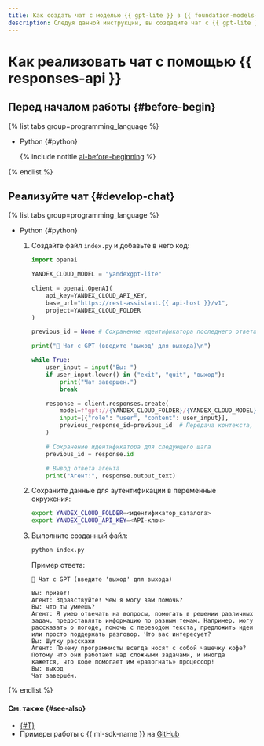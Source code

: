 ```yaml
---
title: Как создать чат с моделью {{ gpt-lite }} в {{ foundation-models-full-name }}
description: Следуя данной инструкции, вы создадите чат с {{ gpt-lite }} с помощью {{ responses-api }}.
---
```


# Как реализовать чат с помощью {{ responses-api }}

## Перед началом работы {#before-begin}

{% list tabs group=programming_language %}

- Python {#python}

  {% include notitle [ai-before-beginning](../../../_includes/ai-studio/yandexgpt/ai-before-beginning.md) %}

{% endlist %}

## Реализуйте чат {#develop-chat}

{% list tabs group=programming_language %}

- Python {#python}

  1. Создайте файл `index.py` и добавьте в него код:

      ```python
      import openai

      YANDEX_CLOUD_MODEL = "yandexgpt-lite"

      client = openai.OpenAI(
          api_key=YANDEX_CLOUD_API_KEY,
          base_url="https://rest-assistant.{{ api-host }}/v1",
          project=YANDEX_CLOUD_FOLDER
      )

      previous_id = None # Сохранение идентификатора последнего ответа

      print("💬 Чат с GPT (введите 'выход' для выхода)\n")

      while True:
          user_input = input("Вы: ")
          if user_input.lower() in ("exit", "quit", "выход"):
              print("Чат завершен.")
              break

          response = client.responses.create(
              model=f"gpt://{YANDEX_CLOUD_FOLDER}/{YANDEX_CLOUD_MODEL}",
              input=[{"role": "user", "content": user_input}],
              previous_response_id=previous_id  # Передача контекста, если он есть
          )

          # Сохранение идентификатора для следующего шага
          previous_id = response.id

          # Вывод ответа агента
          print("Агент:", response.output_text)
      ```

  1. Сохраните данные для аутентификации в переменные окружения:

      ```bash
      export YANDEX_CLOUD_FOLDER=<идентификатор_каталога>
      export YANDEX_CLOUD_API_KEY=<API-ключ>
      ```

  1. Выполните созданный файл:

      ```bash
      python index.py
      ```

      Пример ответа:

      ```text
      💬 Чат с GPT (введите 'выход' для выхода)

      Вы: привет!
      Агент: Здравствуйте! Чем я могу вам помочь?
      Вы: что ты умеешь?
      Агент: Я умею отвечать на вопросы, помогать в решении различных задач, предоставлять информацию по разным темам. Например, могу рассказать о погоде, помочь с переводом текста, предложить идеи или просто поддержать разговор. Что вас интересует?
      Вы: Шутку расскажи
      Агент: Почему программисты всегда носят с собой чашечку кофе? Потому что они работают над сложными задачами, и иногда кажется, что кофе помогает им «разогнать» процессор!
      Вы: выход
      Чат завершён.
      ```

{% endlist %}

#### См. также {#see-also}

* [{#T}](../../concepts/generation/models.md)
* Примеры работы с {{ ml-sdk-name }} на [GitHub](https://github.com/yandex-cloud/yandex-cloud-ml-sdk/tree/master/examples/sync/completions)
